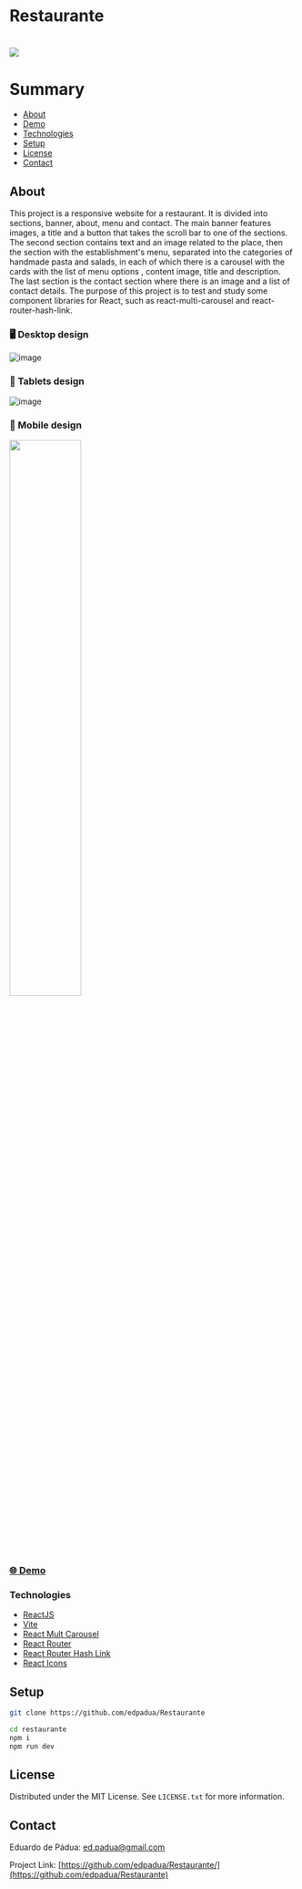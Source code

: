 # Restaurante

<h1>
    <a href="https://restaurante-eta.vercel.app/"><img src="restaurante/public/restaurante-capture.gif"></a>
</h1>

# Summary

- [About](#about)
- [Demo](#-demo)
- [Technologies](#technologies)
- [Setup](#setup)
- [License](#license)
- [Contact](#contact)
 
## About

This project is a responsive website for a restaurant. It is divided into sections, banner, about, menu and contact. The main banner features images, a title and a button that takes the scroll bar to one of the sections. The second section contains text and an image related to the place, then the section with the establishment's menu, separated into the categories of handmade pasta and salads, in each of which there is a carousel with the cards with the list of menu options , content image, title and description. The last section is the contact section where there is an image and a list of contact details. The purpose of this project is to test and study some component libraries for React, such as react-multi-carousel and react-router-hash-link.

### :desktop_computer: Desktop design

![image](https://user-images.githubusercontent.com/4975360/235485853-583cd355-045c-44b2-b0b3-04cec892f225.png)

### :iphone: Tablets design

![image](https://user-images.githubusercontent.com/4975360/235485903-0e5a608f-abb1-4d69-8fcc-940df9815f46.png)

### :iphone: Mobile design

<img src="https://user-images.githubusercontent.com/4975360/235657640-4e846e3c-8213-4943-97e8-2d2b82c24367.jpg" style="width: 50%;">


### [🌐 Demo](restaurante-eta.vercel.app)

### Technologies

- [ReactJS](https://reactjs.org)
- [Vite](https://vitejs.dev/guide/)
- [React Mult Carousel](https://www.npmjs.com/package/react-multi-carousel)
- [React Router](https://www.npmjs.com/package/react-router-dom)
- [React Router Hash Link](https://www.npmjs.com/package/react-router-hash-link)
- [React Icons](https://react-icons.github.io/react-icons/)

## Setup

```bash
git clone https://github.com/edpadua/Restaurante

cd restaurante
npm i
npm run dev
```


## License

Distributed under the MIT License. See `LICENSE.txt` for more information.


## Contact

Eduardo de Pádua: ed.padua@gmail.com

Project Link: [https://github.com/edpadua/Restaurante/](https://github.com/edpadua/Restaurante) 
